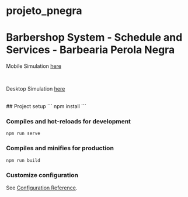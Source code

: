 # projeto_pnegra
<h1>Barbershop System - Schedule and Services - Barbearia Perola Negra</h1>
<p> Mobile Simulation <a href="https://1drv.ms/v/s!Al_QdsGsazh7gpM-vP1KYb1M1aa-Kw?e=MHcQMa">here</a></p><br>
<p> Desktop Simulation <a href="https://1drv.ms/v/s!Al_QdsGsazh7gpM8s--em5Id7klhCw?e=N04Kfp">here</a></p><br>
## Project setup
```
npm install
```

### Compiles and hot-reloads for development
```
npm run serve
```

### Compiles and minifies for production
```
npm run build
```

### Customize configuration
See [Configuration Reference](https://cli.vuejs.org/config/).





